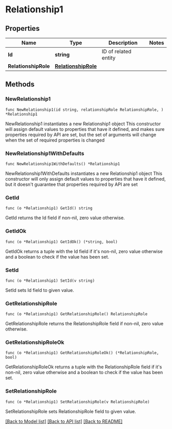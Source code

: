 # Relationship1

## Properties

Name | Type | Description | Notes
------------ | ------------- | ------------- | -------------
**Id** | **string** | ID of related entity | 
**RelationshipRole** | [**RelationshipRole**](RelationshipRole.md) |  | 

## Methods

### NewRelationship1

`func NewRelationship1(id string, relationshipRole RelationshipRole, ) *Relationship1`

NewRelationship1 instantiates a new Relationship1 object
This constructor will assign default values to properties that have it defined,
and makes sure properties required by API are set, but the set of arguments
will change when the set of required properties is changed

### NewRelationship1WithDefaults

`func NewRelationship1WithDefaults() *Relationship1`

NewRelationship1WithDefaults instantiates a new Relationship1 object
This constructor will only assign default values to properties that have it defined,
but it doesn't guarantee that properties required by API are set

### GetId

`func (o *Relationship1) GetId() string`

GetId returns the Id field if non-nil, zero value otherwise.

### GetIdOk

`func (o *Relationship1) GetIdOk() (*string, bool)`

GetIdOk returns a tuple with the Id field if it's non-nil, zero value otherwise
and a boolean to check if the value has been set.

### SetId

`func (o *Relationship1) SetId(v string)`

SetId sets Id field to given value.


### GetRelationshipRole

`func (o *Relationship1) GetRelationshipRole() RelationshipRole`

GetRelationshipRole returns the RelationshipRole field if non-nil, zero value otherwise.

### GetRelationshipRoleOk

`func (o *Relationship1) GetRelationshipRoleOk() (*RelationshipRole, bool)`

GetRelationshipRoleOk returns a tuple with the RelationshipRole field if it's non-nil, zero value otherwise
and a boolean to check if the value has been set.

### SetRelationshipRole

`func (o *Relationship1) SetRelationshipRole(v RelationshipRole)`

SetRelationshipRole sets RelationshipRole field to given value.



[[Back to Model list]](../README.md#documentation-for-models) [[Back to API list]](../README.md#documentation-for-api-endpoints) [[Back to README]](../README.md)


